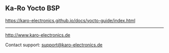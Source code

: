 ## Ka-Ro Yocto BSP ##

https://karo-electronics.github.io/docs/yocto-guide/index.html

---
http://www.karo-electronics.de

Contact support: support@karo-electronics.de
